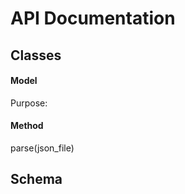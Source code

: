 # API Documentation

## Classes

#### Model

Purpose: 

#### Method

parse(json_file)


## Schema

 
